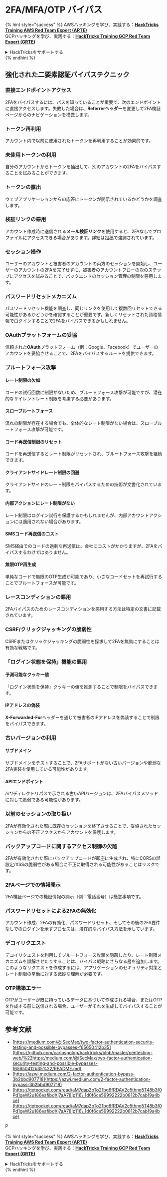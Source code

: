 # 2FA/MFA/OTP バイパス

{% hint style="success" %}
AWSハッキングを学び、実践する：<img src="../.gitbook/assets/arte.png" alt="" data-size="line">[**HackTricks Training AWS Red Team Expert (ARTE)**](https://training.hacktricks.xyz/courses/arte)<img src="../.gitbook/assets/arte.png" alt="" data-size="line">\
GCPハッキングを学び、実践する：<img src="../.gitbook/assets/grte.png" alt="" data-size="line">[**HackTricks Training GCP Red Team Expert (GRTE)**<img src="../.gitbook/assets/grte.png" alt="" data-size="line">](https://training.hacktricks.xyz/courses/grte)

<details>

<summary>HackTricksをサポートする</summary>

* [**サブスクリプションプラン**](https://github.com/sponsors/carlospolop)を確認してください！
* **💬 [**Discordグループ**](https://discord.gg/hRep4RUj7f)または[**テレグラムグループ**](https://t.me/peass)に参加するか、**Twitter** 🐦 [**@hacktricks\_live**](https://twitter.com/hacktricks\_live)**をフォローしてください。**
* **[**HackTricks**](https://github.com/carlospolop/hacktricks)および[**HackTricks Cloud**](https://github.com/carlospolop/hacktricks-cloud)のGitHubリポジトリにPRを提出してハッキングトリックを共有してください。**

</details>
{% endhint %}


## **強化された二要素認証バイパステクニック**

### **直接エンドポイントアクセス**

2FAをバイパスするには、パスを知っていることが重要で、次のエンドポイントに直接アクセスします。失敗した場合は、**Referrerヘッダー**を変更して2FA検証ページからのナビゲーションを模倣します。

### **トークン再利用**

アカウント内で以前に使用されたトークンを再利用することが効果的です。

### **未使用トークンの利用**

自分のアカウントからトークンを抽出して、別のアカウントの2FAをバイパスすることを試みることができます。

### **トークンの露出**

ウェブアプリケーションからの応答にトークンが開示されているかどうかを調査します。

### **検証リンクの悪用**

アカウント作成時に送信される**メール検証リンク**を使用すると、2FAなしでプロファイルにアクセスできる場合があります。詳細は[投稿](https://srahulceh.medium.com/behind-the-scenes-of-a-security-bug-the-perils-of-2fa-cookie-generation-496d9519771b)で強調されています。

### **セッション操作**

ユーザーのアカウントと被害者のアカウントの両方のセッションを開始し、ユーザーのアカウントの2FAを完了せずに、被害者のアカウントフローの次のステップにアクセスを試みることで、バックエンドのセッション管理の制限を悪用します。

### **パスワードリセットメカニズム**

パスワードリセット機能を調査し、同じリンクを使用して複数回リセットできる可能性があるかどうかを確認することが重要です。新しくリセットされた資格情報でログインすることで2FAをバイパスできるかもしれません。

### **OAuthプラットフォームの妥協**

信頼された**OAuth**プラットフォーム（例：Google、Facebook）でユーザーのアカウントを妥協させることで、2FAをバイパスするルートを提供できます。

### **ブルートフォース攻撃**

#### **レート制限の欠如**

コードの試行回数に制限がないため、ブルートフォース攻撃が可能ですが、潜在的なサイレントレート制限を考慮する必要があります。

#### **スローブルートフォース**

流れの制限が存在する場合でも、全体的なレート制限がない場合は、スローブルートフォース攻撃が可能です。

#### **コード再送信制限のリセット**

コードを再送信するとレート制限がリセットされ、ブルートフォース攻撃を継続できます。

#### **クライアントサイドレート制限の回避**

クライアントサイドのレート制限をバイパスするための技術が文書化されています。

#### **内部アクションにレート制限がない**

レート制限はログイン試行を保護するかもしれませんが、内部アカウントアクションには適用されない場合があります。

#### **SMSコード再送信のコスト**

SMS経由でのコードの過剰な再送信は、会社にコストがかかりますが、2FAをバイパスするわけではありません。

#### **無限OTP再生成**

単純なコードで無限のOTP生成が可能であり、小さなコードセットを再試行することでブルートフォースが可能です。

### **レースコンディションの悪用**

2FAバイパスのためのレースコンディションを悪用する方法は特定の文書に記載されています。

### **CSRF/クリックジャッキングの脆弱性**

CSRFまたはクリックジャッキングの脆弱性を探求して2FAを無効にすることは有効な戦略です。

### **「ログイン状態を保持」機能の悪用**

#### **予測可能なクッキー値**

「ログイン状態を保持」クッキーの値を推測することで制限をバイパスできます。

#### **IPアドレスの偽装**

**X-Forwarded-For**ヘッダーを通じて被害者のIPアドレスを偽装することで制限をバイパスできます。

### **古いバージョンの利用**

#### **サブドメイン**

サブドメインをテストすることで、2FAサポートがない古いバージョンや脆弱な2FA実装を使用している可能性があります。

#### **APIエンドポイント**

/v\*/ディレクトリパスで示される古いAPIバージョンは、2FAバイパスメソッドに対して脆弱である可能性があります。

### **以前のセッションの取り扱い**

2FAが有効化された際に既存のセッションを終了させることで、妥協されたセッションからの不正アクセスからアカウントを保護します。

### **バックアップコードに関するアクセス制御の欠陥**

2FAが有効化された際にバックアップコードが即座に生成され、特にCORSの誤設定/XSSの脆弱性がある場合に不正に取得される可能性があることはリスクです。

### **2FAページでの情報開示**

2FA検証ページでの機密情報の開示（例：電話番号）は懸念事項です。

### **パスワードリセットによる2FAの無効化**

アカウント作成、2FAの有効化、パスワードリセット、そしてその後の2FA要件なしでのログインを示すプロセスは、潜在的なバイパス方法を示しています。

### **デコイリクエスト**

デコイリクエストを利用してブルートフォース攻撃を隠蔽したり、レート制限メカニズムを誤解させたりすることは、バイパス戦略にさらなる層を追加します。このようなリクエストを作成するには、アプリケーションのセキュリティ対策とレート制限の挙動に対する微妙な理解が必要です。

### OTP構築エラー

OTPがユーザーが既に持っているデータに基づいて作成される場合、またはOTPを作成する前に送信される場合、ユーザーがそれを生成してバイパスすることが可能です。

## 参考文献

* [https://medium.com/@iSecMax/two-factor-authentication-security-testing-and-possible-bypasses-f65650412b35](https://github.com/carlospolop/hacktricks/blob/master/pentesting-web/%22https:/medium.com/@iSecMax/two-factor-authentication-security-testing-and-possible-bypasses-f65650412b35%22/README.md)
* [https://azwi.medium.com/2-factor-authentication-bypass-3b2bbd907718](https://azwi.medium.com/2-factor-authentication-bypass-3b2bbd907718)
* [https://getpocket.com/read/aM7dap2bTo21bg6fRDAV2c5thng5T48b3f0Pd1geW2u186eafibdXj7aA78Ip116\_1d0f6ce59992222b0812b7cab19a4bce](https://getpocket.com/read/aM7dap2bTo21bg6fRDAV2c5thng5T48b3f0Pd1geW2u186eafibdXj7aA78Ip116\_1d0f6ce59992222b0812b7cab19a4bce)


P

{% hint style="success" %}
AWSハッキングを学び、実践する：<img src="../.gitbook/assets/arte.png" alt="" data-size="line">[**HackTricks Training AWS Red Team Expert (ARTE)**](https://training.hacktricks.xyz/courses/arte)<img src="../.gitbook/assets/arte.png" alt="" data-size="line">\
GCPハッキングを学び、実践する：<img src="../.gitbook/assets/grte.png" alt="" data-size="line">[**HackTricks Training GCP Red Team Expert (GRTE)**<img src="../.gitbook/assets/grte.png" alt="" data-size="line">](https://training.hacktricks.xyz/courses/grte)

<details>

<summary>HackTricksをサポートする</summary>

* [**サブスクリプションプラン**](https://github.com/sponsors/carlospolop)を確認してください！
* **💬 [**Discordグループ**](https://discord.gg/hRep4RUj7f)または[**テレグラムグループ**](https://t.me/peass)に参加するか、**Twitter** 🐦 [**@hacktricks\_live**](https://twitter.com/hacktricks\_live)**をフォローしてください。**
* **[**HackTricks**](https://github.com/carlospolop/hacktricks)および[**HackTricks Cloud**](https://github.com/carlospolop/hacktricks-cloud)のGitHubリポジトリにPRを提出してハッキングトリックを共有してください。**

</details>
{% endhint %}
